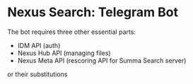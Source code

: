 # Nexus Search: Telegram Bot

The bot requires three other essential parts: 
- IDM API (auth)
- Nexus Hub API (managing files)
- Nexus Meta API (rescoring API for Summa Search server)

or their substitutions

